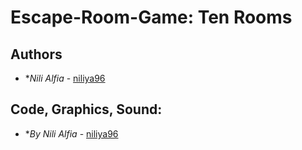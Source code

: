 # Escape-Room-Game: Ten Rooms
## Authors

* **Nili Alfia* - [niliya96](https://github.com/niliya96)

## Code, Graphics, Sound:
* **By Nili Alfia* - [niliya96](https://github.com/niliya96)


